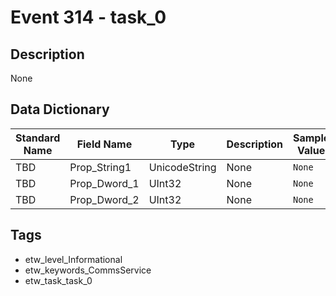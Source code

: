 # Event 314 - task_0

## Description
None

## Data Dictionary
|Standard Name|Field Name|Type|Description|Sample Value|
|---|---|---|---|---|
|TBD|Prop_String1|UnicodeString|None|`None`|
|TBD|Prop_Dword_1|UInt32|None|`None`|
|TBD|Prop_Dword_2|UInt32|None|`None`|

## Tags
* etw_level_Informational
* etw_keywords_CommsService
* etw_task_task_0